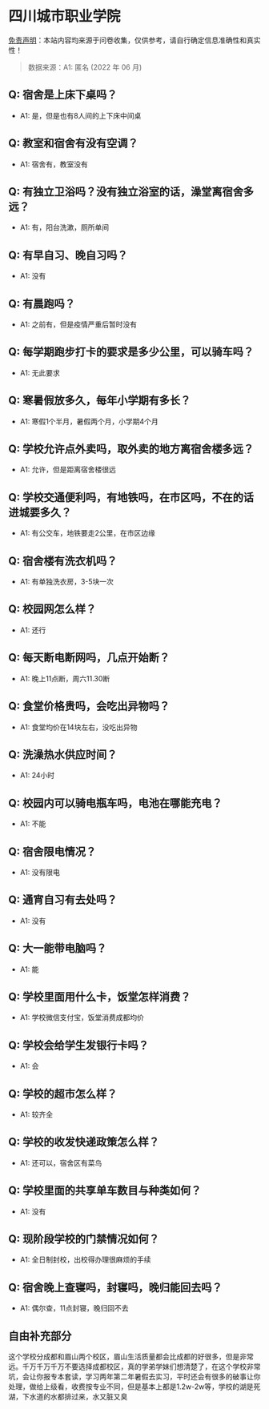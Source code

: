 # 四川城市职业学院

[免责声明](https://colleges.chat/#_3)：本站内容均来源于问卷收集，仅供参考，请自行确定信息准确性和真实性！

> 数据来源：A1: 匿名 (2022 年 06 月)

## Q: 宿舍是上床下桌吗？

- A1: 是，但是也有8人间的上下床中间桌

## Q: 教室和宿舍有没有空调？

- A1: 宿舍有，教室没有

## Q: 有独立卫浴吗？没有独立浴室的话，澡堂离宿舍多远？

- A1: 有，阳台洗漱，厕所单间

## Q: 有早自习、晚自习吗？

- A1: 没有

## Q: 有晨跑吗？

- A1: 之前有，但是疫情严重后暂时没有

## Q: 每学期跑步打卡的要求是多少公里，可以骑车吗？

- A1: 无此要求

## Q: 寒暑假放多久，每年小学期有多长？

- A1: 寒假1个半月，暑假两个月，小学期4个月

## Q: 学校允许点外卖吗，取外卖的地方离宿舍楼多远？

- A1: 允许，但是距离宿舍楼很远

## Q: 学校交通便利吗，有地铁吗，在市区吗，不在的话进城要多久？

- A1: 有公交车，地铁要走2公里，在市区边缘

## Q: 宿舍楼有洗衣机吗？

- A1: 有单独洗衣房，3-5块一次

## Q: 校园网怎么样？

- A1: 还行

## Q: 每天断电断网吗，几点开始断？

- A1: 晚上11点断，周六11.30断

## Q: 食堂价格贵吗，会吃出异物吗？

- A1: 食堂均价在14块左右，没吃出异物

## Q: 洗澡热水供应时间？

- A1: 24小时

## Q: 校园内可以骑电瓶车吗，电池在哪能充电？

- A1: 不能

## Q: 宿舍限电情况？

- A1: 没有限电

## Q: 通宵自习有去处吗？

- A1: 没有

## Q: 大一能带电脑吗？

- A1: 能

## Q: 学校里面用什么卡，饭堂怎样消费？

- A1: 学校微信支付宝，饭堂消费成都均价

## Q: 学校会给学生发银行卡吗？

- A1: 会

## Q: 学校的超市怎么样？

- A1: 较齐全

## Q: 学校的收发快递政策怎么样？

- A1: 还可以，宿舍区有菜鸟

## Q: 学校里面的共享单车数目与种类如何？

- A1: 没有

## Q: 现阶段学校的门禁情况如何？

- A1: 全日制封校，出校得办理很麻烦的手续

## Q: 宿舍晚上查寝吗，封寝吗，晚归能回去吗？

- A1: 偶尔查，11点封寝，晚归回不去

## 自由补充部分

这个学校分成都和眉山两个校区，眉山生活质量都会比成都的好很多，但是非常远。千万千万千万不要选择成都校区，真的学弟学妹们想清楚了，在这个学校非常坑，会让你报专本套读，学习两年第二年暑假去实习，平时还会有很多的破事让你处理，做给上级看，收费按专业不同，但是基本上都是1.2w-2w等，学校的湖是死湖，下水道的水都排过来，水又脏又臭